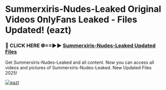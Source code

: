 # Summerxiris-Nudes-Leaked Original Videos 0nlyFans Leaked - Files Updated! (eazt)

<h3>🔴 CLICK HERE 🌐==►► <a href="https://tinyurl.com/yc6ubb5a" rel="nofollow">Summerxiris-Nudes-Leaked Updated Files</a></h3>

Get Summerxiris-Nudes-Leaked and all content. Now you can access all videos and pictures of Summerxiris-Nudes-Leaked. New Updated Files 2025!

[![eazt](https://i.imgur.com/7eu0CRL.gif)](https://tinyurl.com/yc6ubb5a)
